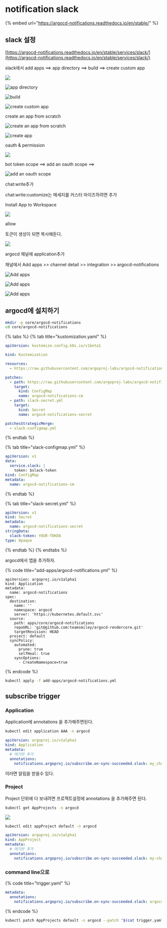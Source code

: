 # notification slack

{% embed url="https://argocd-notifications.readthedocs.io/en/stable/" %}

## slack 설정

[https://argocd-notifications.readthedocs.io/en/stable/services/slack/](https://argocd-notifications.readthedocs.io/en/stable/services/slack/)

slack에서 add apps ==> app directory ==> build ==> create custom app

![](../.gitbook/assets/argocd-notifications-01.png)

![app directory](../.gitbook/assets/argocd-notifications-02.png)

![build](../.gitbook/assets/argocd-notifications-03.png)

![create custom app](../.gitbook/assets/argocd-notifications-04.png)

create an app from scratch

![create an app from scratch](../.gitbook/assets/argocd-notifications-05.png)

![create app](../.gitbook/assets/argocd-notifications-06.png)

oauth & permission

![](<../.gitbook/assets/argocd-notifications-07 (1).png>)

bot token scope ==> add an oauth scope ==>

![add an oauth scope](../.gitbook/assets/argocd-notifications-08.png)

chat:write추가

chat:write:customize는 메세지를 커스터 마이즈하려면 추가

Install App to Workspace

![](../.gitbook/assets/argocd-notifications-10.png)

allow

토큰이 생성이 되면 복사해둔다.

![](../.gitbook/assets/argocd-notifications-11.png)

argocd 채널에 application추가

채널에서 Add apps >> channel detail >> integration >> argocd-notifications

![Add apps](./images/2021-11-23-15-15-53.png)

![Add apps](../.gitbook/assets/argocd-notifications-12.png)

![Add apps](../.gitbook/assets/argocd-notifications-13.png)

## argocd에 설치하기

```bash
mkdir -p core/argocd-notifications
cd core/argocd-notifications
```

{% tabs %}
{% tab title="kustomization.yaml" %}

```yaml
apiVersion: kustomize.config.k8s.io/v1beta1

kind: Kustomization

resources:
  - https://raw.githubusercontent.com/argoproj-labs/argocd-notifications/v1.1.1/manifests/install.yaml

patches:
  - path: https://raw.githubusercontent.com/argoproj-labs/argocd-notifications/v1.1.1/catalog/install.yaml
    target:
      kind: ConfigMap
      name: argocd-notifications-cm
  - path: slack-secret.yml
    target:
      kind: Secret
      name: argocd-notifications-secret

patchesStrategicMerge:
  - slack-configmap.yml
```

{% endtab %}

{% tab title="slack-configmap.yml" %}

```yaml
apiVersion: v1
data:
  service.slack: |
    token: $slack-token
kind: ConfigMap
metadata:
  name: argocd-notifications-cm
```

{% endtab %}

{% tab title="slack-secret.yml" %}

```yaml
apiVersion: v1
kind: Secret
metadata:
  name: argocd-notifications-secret
stringData:
  slack-token: YOUR-TOKEN
type: Opaque
```

{% endtab %}
{% endtabs %}

argocd에서 앱을 추가하자.

{% code title="add-apps/argocd-notifications.yml" %}

```
apiVersion: argoproj.io/v1alpha1
kind: Application
metadata:
  name: argocd-notifications
spec:
  destination:
    name: ''
    namespace: argocd
    server: 'https://kubernetes.default.svc'
  source:
    path: apps/core/argocd-notifications
    repoURL: 'git@github.com:teamsmiley/argocd-rendercore.git'
    targetRevision: HEAD
  project: default
  syncPolicy:
    automated:
      prune: true
      selfHeal: true
    syncOptions:
      - CreateNamespace=true
```

{% endcode %}

```bash
kubectl apply -f add-apps/argocd-notifications.yml
```

## subscribe trigger

### Application

Application에 annotations 을 추가해주면된다.

```bash
kubectl edit application AAA -n argocd
```

```yaml
apiVersion: argoproj.io/v1alpha1
kind: Application
metadata:
  # 여기만 추가
  annotations:
    notifications.argoproj.io/subscribe.on-sync-succeeded.slack: my_channel
```

이러면 알림을 받을수 있다.

### Project

Project 단위에 다 보내려면 프로젝트설정에 annotations 을 추가해주면 된다.

```bash
kubectl get AppProjects -n argocd
```

![](../.gitbook/assets/2021-06-03-06-03-20.png)

```bash
kubectl edit appProject default -n argocd
```

```yaml
apiVersion: argoproj.io/v1alpha1
kind: AppProject
metadata:
  # 여기만 추가
  annotations:
    notifications.argoproj.io/subscribe.on-sync-succeeded.slack: my-channel1;my-channel2
```

### command line으로

{% code title="trigger.yaml" %}

```yaml
metadata:
  annotations:
    notifications.argoproj.io/subscribe.on-sync-succeeded.slack: argocd
```

{% endcode %}

```bash
kubectl patch AppProjects default -n argocd --patch "$(cat trigger.yaml)" --type=merge
```

